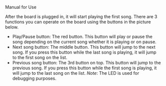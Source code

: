 Manual for Use

After the board is plugged in, it will start playing the first song. There are 3 functions you can operate on the board using the buttons in the picture below.
-	Play/Pause button: The red button. This button will play or pause the song depending on the current song whether it is playing or on pause.
-	Next song button: The middle button. This button will jump to the next song. If you press this button while the last song is playing, it will jump to the first song on the list.
-	Previous song button: The 3rd button on top. This button will jump to the previous song. If you press this button while the first song is playing, it will jump to the last song on the list. 
*Note*: The LED is used for debugging purposes. 
